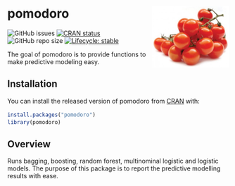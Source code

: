 
<!-- README.md is generated from README.Rmd. Please edit that file -->

# pomodoro <a href='https://seymakalay.github.io/pomodoro/index.html'><img src='man/figures/pomodoro.png' align="right" height="138.5" /></a>

<!-- badges: start 
 [![R-CMD-check](https://github.com/seymakalay/pomodoro/workflows/R-CMD-check/badge.svg)](https://github.com/seymakalay/pomodoro/actions) -->
<!-- [![R-CMD-check](https://github.com/seymakalay/pomodoro/workflows/R-CMD-check/badge.svg)](https://github.com/seymakalay/pomodoro/actions)-->
![GitHub
issues](https://img.shields.io/github/issues/seymakalay/pomodoro)
[![CRAN
status](https://www.r-pkg.org/badges/version/pomodoro)](https://CRAN.R-project.org/package=pomodoro)
![GitHub repo
size](https://img.shields.io/github/repo-size/seymakalay/pomodoro)
[![Lifecycle:
stable](https://img.shields.io/badge/lifecycle-stable-brightgreen.svg)](https://lifecycle.r-lib.org/articles/stages.html#stable)

<!-- badges: end -->

The goal of pomodoro is to provide functions to make predictive modeling
easy.

## Installation

You can install the released version of pomodoro from
[CRAN](https://CRAN.R-project.org) with:

``` r
install.packages("pomodoro")
library(pomodoro)
```

## Overview

Runs bagging, boosting, random forest, multinominal logistic and
logistic models. The purpose of this package is to report the predictive
modelling results with ease.
